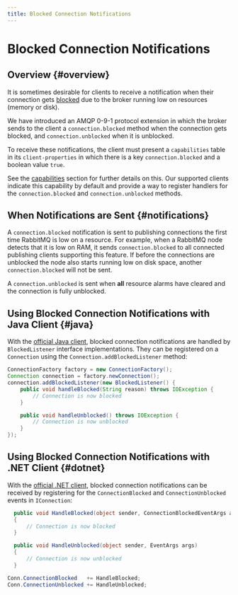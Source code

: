 ```yaml
---
title: Blocked Connection Notifications
---
```

<!--
Copyright (c) 2005-2025 Broadcom. All Rights Reserved. The term "Broadcom" refers to Broadcom Inc. and/or its subsidiaries.

All rights reserved. This program and the accompanying materials
are made available under the terms of the under the Apache License,
Version 2.0 (the "License”); you may not use this file except in compliance
with the License. You may obtain a copy of the License at

https://www.apache.org/licenses/LICENSE-2.0

Unless required by applicable law or agreed to in writing, software
distributed under the License is distributed on an "AS IS" BASIS,
WITHOUT WARRANTIES OR CONDITIONS OF ANY KIND, either express or implied.
See the License for the specific language governing permissions and
limitations under the License.
-->

# Blocked Connection Notifications

## Overview {#overview}

It is sometimes desirable for clients to receive a notification
when their connection gets [blocked](./alarms)
due to the broker running low on resources (memory or disk).

We have introduced an AMQP 0-9-1 protocol extension in which the
broker sends to the client a `connection.blocked`
method when the connection gets blocked, and `connection.unblocked` when it is unblocked.

To receive these notifications, the client must present a
`capabilities` table in its `client-properties` in which there is a key
`connection.blocked` and a boolean value `true`.

See the [capabilities](./connections#capabilities) section for further
details on this. Our supported clients indicate this capability
by default and provide a way to register handlers for the
`connection.blocked` and `connection.unblocked` methods.


## When Notifications are Sent {#notifications}

A `connection.blocked` notification is sent to
publishing connections the first time RabbitMQ is low on a
resource. For example, when a RabbitMQ node detects that it
is low on RAM, it sends
`connection.blocked` to all connected publishing
clients supporting this feature. If before the connections
are unblocked the node also starts running low on disk space,
another `connection.blocked` will not be sent.

A `connection.unblocked` is sent when **all**
resource alarms have cleared and the connection is fully
unblocked.


## Using Blocked Connection Notifications with Java Client {#java}

With the [official Java client](/client-libraries/java-api-guide), blocked connection
notifications are handled by `BlockedListener`
interface implementations. They can be registered on a
`Connection` using the
`Connection.addBlockedListener` method:

```java
ConnectionFactory factory = new ConnectionFactory();
Connection connection = factory.newConnection();
connection.addBlockedListener(new BlockedListener() {
    public void handleBlocked(String reason) throws IOException {
        // Connection is now blocked
    }

    public void handleUnblocked() throws IOException {
        // Connection is now unblocked
    }
});
```


## Using Blocked Connection Notifications with .NET Client {#dotnet}

With the [official .NET client](/client-libraries/dotnet-api-guide), blocked connection
notifications can be received by registering for the
`ConnectionBlocked` and `ConnectionUnblocked` events in `IConnection`:

```csharp
  public void HandleBlocked(object sender, ConnectionBlockedEventArgs args)
  {
      // Connection is now blocked
  }

  public void HandleUnblocked(object sender, EventArgs args)
  {
      // Connection is now unblocked
  }

Conn.ConnectionBlocked   += HandleBlocked;
Conn.ConnectionUnblocked += HandleUnblocked;
```
